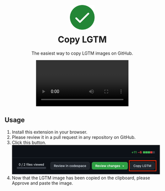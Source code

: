 <div align="center">
  <img src="./assets/icon.png" alt="Copy LGTM extension's icon" width="80px" />
  <h1 style="margin-top:12px;">Copy LGTM</h1>
  <p>The easiest way to copy LGTM images on GitHub.</p>
  <video src="https://github.com/hayato-osh/copy-lgtm/assets/74091672/9f139f19-dc4b-4936-ad7a-97b96acf2b10">
    Demo
  </video>
</div>

<h2>Usage</h2>
<ol>
  <li>Install this extension in your browser.</li>
  <li>Please review it in a pull request in any repository on GitHub.</li>
  <li>
    <p style="margin:0;">Click this button.</p>
    <img src="./assets/github-lgtm.png" alt="GitHub Pull Request screen. The Copy LGTM button is located to the right of the Review Changes button and is highlighted with a red border." />
  </li>
  <li>Now that the LGTM image has been copied on the clipboard, please Approve and paste the image.</li>
</ol>
